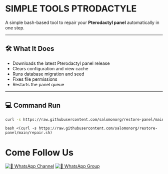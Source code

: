 # SIMPLE TOOLS PTRODACTYLE

A simple bash-based tool to repair your **Pterodactyl panel** automatically in one step.

---

## 🛠️ What It Does

- Downloads the latest Pterodactyl panel release
- Clears configuration and view cache
- Runs database migration and seed
- Fixes file permissions
- Restarts the panel queue

---

## 💻 Command Run

```bash
curl -s https://raw.githubusercontent.com/salomonorg/restore-panel/main/repair.sh | bash
```
```
bash <(curl -s https://raw.githubusercontent.com/salomonorg/restore-panel/main/repair.sh)
```

# Come Follow Us
[![📢 WhatsApp Channel](https://img.shields.io/badge/Join%20Channel-25D366?style=for-the-badge&logo=whatsapp&logoColor=white)](https://whatsapp.com/channel/0029Vb3qQSk77qVKayc2aT21)
[![💬 WhatsApp Group](https://img.shields.io/badge/Join%20Group-075E54?style=for-the-badge&logo=whatsapp&logoColor=white)](https://chat.whatsapp.com/I2KjQLlZ4KA31TJFfHqDPs?mode=r_t)
